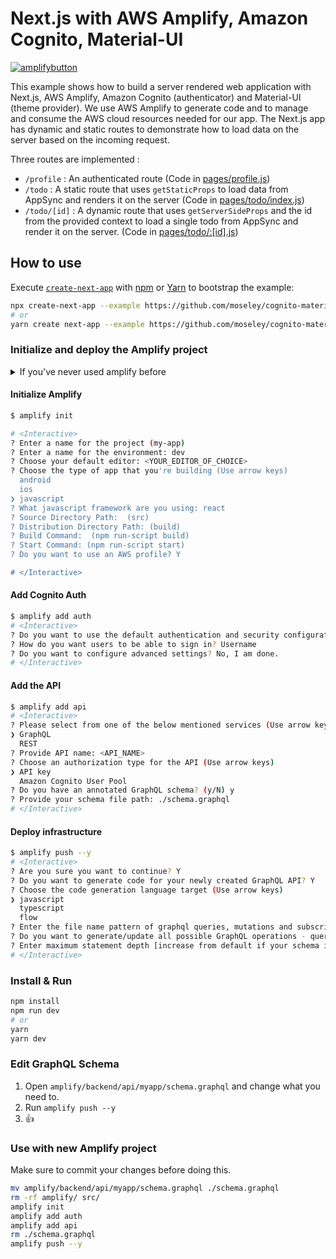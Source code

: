 # Next.js with AWS Amplify, Amazon Cognito, Material-UI

[![amplifybutton](https://oneclick.amplifyapp.com/button.svg)](https://console.aws.amazon.com/amplify/home#/deploy?repo=https://github.com/moseley/cognito-material-ui)

This example shows how to build a server rendered web application with Next.js, AWS Amplify, Amazon Cognito (authenticator) and Material-UI (theme provider). We use AWS Amplify to generate code and to manage and consume the AWS cloud resources needed for our app. The Next.js app has dynamic and static routes to demonstrate how to load data on the server based on the incoming request.

Three routes are implemented :

- `/profile` : An authenticated route (Code in [pages/profile.js](/pages/profile.js))
- `/todo` : A static route that uses `getStaticProps` to load data from AppSync and renders it on the server (Code in [pages/todo/index.js](/pages/todo/index.js))
- `/todo/[id]` : A dynamic route that uses `getServerSideProps` and the id from the provided context to load a single todo from AppSync and render it on the server. (Code in [pages/todo/:[id].js](/pages/todo/[id].js))

## How to use

Execute [`create-next-app`](https://github.com/vercel/next.js/tree/canary/packages/create-next-app) with [npm](https://docs.npmjs.com/cli/init) or [Yarn](https://yarnpkg.com/lang/en/docs/cli/create/) to bootstrap the example:

```bash
npx create-next-app --example https://github.com/moseley/cognito-material-ui my-app
# or
yarn create next-app --example https://github.com/moseley/cognito-material-ui my-app
```

### Initialize and deploy the Amplify project

<details>
  <summary>If you've never used amplify before </summary>

#### Install & Configure Amplify

1. [Sign up](https://portal.aws.amazon.com/billing/signup#/start) for an AWS account
2. Install the AWS Amplify cli:

```sh
npm install -g @aws-amplify/cli
```

3. Configure the Amplify cli

```sh
amplify configure
```

[Read More](https://aws-amplify.github.io/docs/cli-toolchain/quickstart?sdk=js)

</details>

#### Initialize Amplify

```bash
$ amplify init

# <Interactive>
? Enter a name for the project (my-app)
? Enter a name for the environment: dev
? Choose your default editor: <YOUR_EDITOR_OF_CHOICE>
? Choose the type of app that you're building (Use arrow keys)
  android
  ios
❯ javascript
? What javascript framework are you using: react
? Source Directory Path:  (src)
? Distribution Directory Path: (build)
? Build Command:  (npm run-script build)
? Start Command: (npm run-script start)
? Do you want to use an AWS profile? Y

# </Interactive>
```

#### Add Cognito Auth

```sh
$ amplify add auth
# <Interactive>
? Do you want to use the default authentication and security configuration? Default configuration
? How do you want users to be able to sign in? Username
? Do you want to configure advanced settings? No, I am done.
# </Interactive>
```

#### Add the API

```sh
$ amplify add api
# <Interactive>
? Please select from one of the below mentioned services (Use arrow keys)
❯ GraphQL
  REST
? Provide API name: <API_NAME>
? Choose an authorization type for the API (Use arrow keys)
❯ API key
  Amazon Cognito User Pool
? Do you have an annotated GraphQL schema? (y/N) y
? Provide your schema file path: ./schema.graphql
# </Interactive>
```

#### Deploy infrastructure

```sh
$ amplify push --y
# <Interactive>
? Are you sure you want to continue? Y
? Do you want to generate code for your newly created GraphQL API? Y
? Choose the code generation language target (Use arrow keys)
❯ javascript
  typescript
  flow
? Enter the file name pattern of graphql queries, mutations and subscriptions (src/graphql/**/*.js)
? Do you want to generate/update all possible GraphQL operations - queries, mutations and subscriptions (Y/n) Y
? Enter maximum statement depth [increase from default if your schema is deeply nested] (2)
# </Interactive>
```

### Install & Run

```bash
npm install
npm run dev
# or
yarn
yarn dev
```

### Edit GraphQL Schema

1. Open `amplify/backend/api/myapp/schema.graphql` and change what you need to.
2. Run `amplify push --y`
3. 👍

### Use with new Amplify project

Make sure to commit your changes before doing this.

```sh
mv amplify/backend/api/myapp/schema.graphql ./schema.graphql
rm -rf amplify/ src/
amplify init
amplify add auth
amplify add api
rm ./schema.graphql
amplify push --y
```
